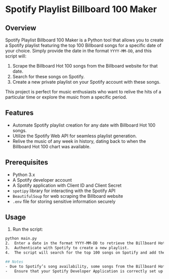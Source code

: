# Spotify Playlist Billboard 100 Maker

## Overview

Spotify Playlist Billboard 100 Maker is a Python tool that allows you to create a Spotify playlist featuring the top 100 Billboard songs for a specific date of your choice. Simply provide the date in the format `YYYY-MM-DD`, and this script will:

1. Scrape the Billboard Hot 100 songs from the Billboard website for that date.
2. Search for these songs on Spotify.
3. Create a new private playlist on your Spotify account with these songs.

This project is perfect for music enthusiasts who want to relive the hits of a particular time or explore the music from a specific period.

## Features

- Automate Spotify playlist creation for any date with Billboard Hot 100 songs.
- Utilize the Spotify Web API for seamless playlist generation.
- Relive the music of any week in history, dating back to when the Billboard Hot 100 chart was available.

## Prerequisites

- Python 3.x
- A Spotify developer account
- A Spotify application with Client ID and Client Secret
- `spotipy` library for interacting with the Spotify API
- `BeautifulSoup` for web scraping the Billboard website
- `.env` file for storing sensitive information securely


## Usage
1. Run the script:
  ``` sh
  python main.py
2.	Enter a date in the format YYYY-MM-DD to retrieve the Billboard Hot 100 for that week.
3.	Authenticate with Spotify to create a new playlist.
4.	The script will search for the top 100 songs on Spotify and add them to a newly created playlist in your account.

## Notes
- Due to Spotify’s song availability, some songs from the Billboard Hot 100 may not be found. The script will skip those songs if they cannot be found.
- 	Ensure that your Spotify Developer Application is correctly set up with redirect URIs for authentication.
